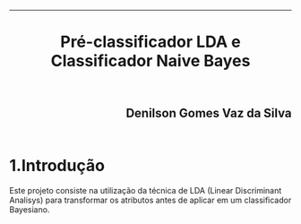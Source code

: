 ﻿***
<h1 align="center" > Pré-classificador LDA e Classificador Naive Bayes

<br>
<br>

<h2 align="right">Denilson Gomes Vaz da Silva<br>
<br>

1.Introdução
==========

<p>Este projeto consiste na utilização da técnica de LDA (Linear Discriminant Analisys) para transformar os atributos antes de aplicar em um classificador Bayesiano.<p/>